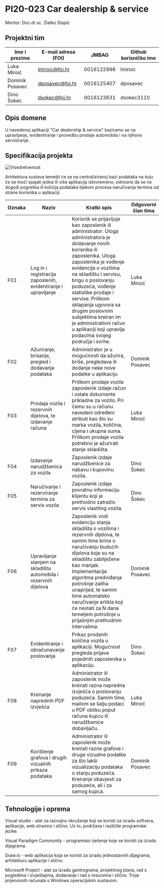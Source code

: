 # PI20-023 Car dealership & service

Mentor: Doc.dr.sc. Zlatko Stapić

## Projektni tim

Ime i prezime | E-mail adresa (FOI) | JMBAG | Github korisničko ime
------------  | ------------------- | ----- | ---------------------
Luka Miroić | lmiroic@foi.hr | 0016122996 | lmiroic
Dominik Posavec | dposavec@foi.hr | 0016125407 | dposavec
Dino Šokec | dsokec@foi.hr | 0016123631 | dsokec3110

## Opis domene
U navedenoj aplikaciji "Car dealership & service" baziramo se na upravljanje, evidentiranje i provedbu prodaje automobila i na njihovo servisiranje.

## Specifikacija projekta

![Visedretvenost](https://i.imgur.com/nd04YPb.jpg)

Arhitektura sustava temeljit će se na centraliziranoj bazi podataka na koju će se moći spajati jedna ili više aplikacija istovremeno, odnosno da se ne dogodi pogreška ili kolizija podataka tijekom procesa naručivanja termina od strane korisnika u aplikaciji.

Oznaka | Naziv | Kratki opis | Odgovorni član tima
------ | ----- | ----------- | ------------------- 
F01 | Log in i registracija zaposlenih, evidentiranje i upravljanje | Korisnik se prijavljuje kao zaposlenik ili administrator. Uloga administratora je dodavanje novih korisnika ili zaposlenika. Uloga zaposlenika je vođenje evidencije o vozilima na skladištu i servisu, brigu o poslovanju poduzeća, vođenje statistike prodaje i servise. Prilikom sklapanja ugovora sa drugim poslovnim subjektima kreiran im je administrativni račun u aplikaciji koji upravlja podacima svojeg područja i svrhe. | Luka Miroić
F02 | Ažuriranje, brisanje, pregled i dodavanje podataka | Administrator je u mogućnosti da ažurira, briše, pregledava ili dodanje neke nove podatke u aplikaciju | Dominik Posavec
F03 |Prodaja vozila i rezervnih dijelova, te izdavanje računa |Prilikom prodaje vozila zaposlenik izdaje račun i ostale dokumente prikladne za vozilo. Pri čemu su u računu navedeni određeni atributi kao što su marka vozila, količina, cijena i ukupna suma. Prilikom prodaje vozila potrebno je ažurirati stanje skladišta. | Luka Miroić
F04 | Izdavanje narudžbenica za vozila | Zaposlenik izdaje narudžbenice za nabavu i kupovinu vozila.  | Dino Šokec
F05 | Naručivanje i rezerviranje termina za servis vozila | Zaposlenik izdaje povratnu informaciju klijentu koji je prethodno zatražio servis vlastitog vozila. | Dino Šokec
F06 | Upravljanje stanjem na skladištu automobila i rezervnih dijelova | Zaposlenik vodi evidenciju stanja skladišta o vozilima i rezervnih dijelova, te samim time brine o naručivanju budućih dijelova koje su na skladištu zabilježene kao manjak. Implementacija algoritma predviđanja potrošnje zaliha unaprijed, te samim time automatsko naručivanje artikla koji će nestati za N dana temeljem potrošnje u prijašnjim prethodnim intervalima.  | Dominik Posavec
F07 | Evidentiranje i obračunavanje poslovanja | Prikaz prodanih količina vozila u aplikaciji. Mogućnost pregleda prijave pojedinih zaposlenika u aplikaciju. | Dino Šokec
F08 | Kreiranje naprednih PDF izvješća | Administrator ili zaposlenik može kreirati razna napredna izvješća o poslovanju poduzeća. Samim time, mailom se šalju podaci u PDF obliku poput računa kupcu ili narudžbenice dobavljaču. | Luka Miroić
F09 | Korištenje grafova i drugih vizualnih prikaza podataka | Administrator ili zaposlenik može kreirati razne grafove i druge vizualne podatke za što lakši vizualizaciju podataka o stanju poduzeća. Kreiranje obavjesti za poduzeće, ali i za samog kupca. | Dominik Posavec
 
## Tehnologije i oprema
Visual studio - alat za razvojno okruženje koji se koristi za izradu softvera, aplikacije, web stranice i slično. Uz to, podržava i različite programske jezike.

Visual Paradigm Community - programsko rješenje koje se koristi za izradu dijagrama.

Draw.io - web aplikacija koja se koristi za izradu jednostavnih dijagrama, arhitekturu aplikacije i slično.

Microsoft Project - alat za izradu gantrograma, projektnog plana, rad s pogledima i izvještajima, dodavanje i rad s resursima i slično.
Troje prijenosnih računala s Windows operacijskim sustavom.
